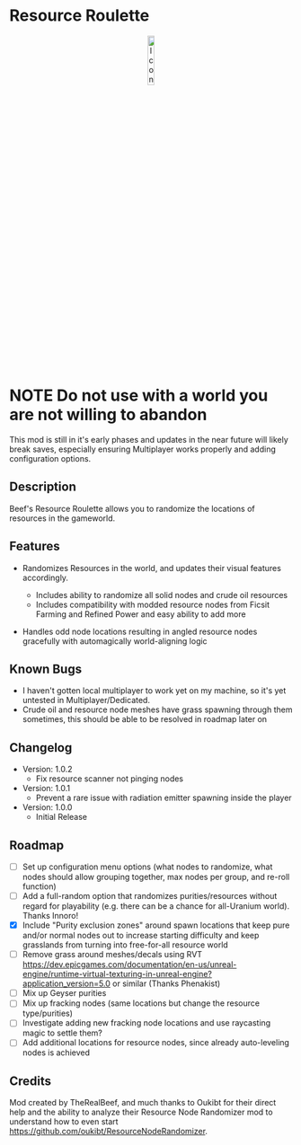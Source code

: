 # Resource Roulette

<p align="center" width="100%">
<img alt="Icon" src="./ResourceRoulette.png" width="15%" />
</p>

# NOTE **Do not use with a world you are not willing to abandon**
This mod is still in it's early phases and updates in the near future will likely break saves, especially ensuring Multiplayer works properly and adding configuration options.

## Description

Beef's Resource Roulette allows you to randomize the locations of resources in the gameworld.

## Features
- Randomizes Resources in the world, and updates their visual features accordingly.
  - Includes ability to randomize all solid nodes and crude oil resources
  - Includes compatibility with modded resource nodes from Ficsit Farming and Refined Power and easy ability to add more

- Handles odd node locations resulting in angled resource nodes gracefully with automagically world-aligning logic

## Known Bugs
- I haven't gotten local multiplayer to work yet on my machine, so it's yet untested in Multiplayer/Dedicated.
- Crude oil and resource node meshes have grass spawning through them sometimes, this should be able to be resolved in roadmap later on

## Changelog
- Version: 1.0.2
  - Fix resource scanner not pinging nodes
- Version: 1.0.1
  - Prevent a rare issue with radiation emitter spawning inside the player
- Version: 1.0.0
  - Initial Release

## Roadmap

- [ ] Set up configuration menu options (what nodes to randomize, what nodes should allow grouping together, max nodes per group, and re-roll function)
- [ ] Add a full-random option that randomizes purities/resources without regard for playability (e.g. there can be a chance for all-Uranium world). Thanks Innoro!
- [X] Include "Purity exclusion zones" around spawn locations that keep pure and/or normal nodes out to increase starting difficulty and keep grasslands from turning into free-for-all resource world
- [ ] Remove grass around meshes/decals using RVT https://dev.epicgames.com/documentation/en-us/unreal-engine/runtime-virtual-texturing-in-unreal-engine?application_version=5.0 or similar (Thanks Phenakist)
- [ ] Mix up Geyser purities
- [ ] Mix up fracking nodes (same locations but change the resource type/purities)
- [ ] Investigate adding new fracking node locations and use raycasting magic to settle them?
- [ ] Add additional locations for resource nodes, since already auto-leveling nodes is achieved

## Credits

Mod created by TheRealBeef, and much thanks to Oukibt for their direct help and the ability to analyze their Resource Node Randomizer mod to understand how to even start https://github.com/oukibt/ResourceNodeRandomizer.

